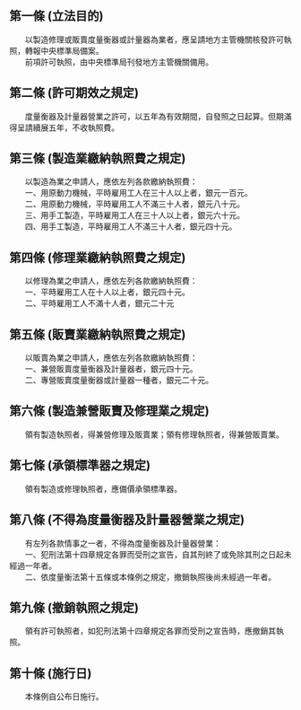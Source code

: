 第一條 (立法目的)
-----------------
　　以製造修理或販賣度量衡器或計量器為業者，應呈請地方主管機關核發許可執照，轉報中央標準局備案。  
　　前項許可執照，由中央標準局刊發地方主管機關備用。  


第二條 (許可期效之規定)
-----------------------
　　度量衡器及計量器營業之許可，以五年為有效期間，自發照之日起算。但期滿得呈請續展五年，不收執照費。  


第三條 (製造業繳納執照費之規定)
-------------------------------
　　以製造為業之申請人，應依左列各款繳納執照費：  
　　一、用原動力機械，平時雇用工人在三十人以上者，銀元一百元。  
　　二、用原動力機械，平時雇用工人不滿三十人者，銀元八十元。  
　　三、用手工製造，平時雇用工人在三十人以上者，銀元六十元。  
　　四、用手工製造，平時雇用工人不滿三十人者，銀元四十元。  


第四條 (修理業繳納執照費之規定)
-------------------------------
　　以修理為業之申請人，應依左列各款繳納執照費：  
　　一、平時雇用工人在十人以上者，銀元四十元。  
　　二、平時雇用工人不滿十人者，銀元二十元  


第五條 (販賣業繳納執照費之規定)
-------------------------------
　　以販賣為業之申請人，應依左列各款繳納執照費：  
　　一、兼營販賣度量衡器及計量器者，銀元四十元。  
　　二、專營販賣度量衡器或計量器一種者，銀元二十元。  


第六條 (製造兼營販賣及修理業之規定)
-----------------------------------
　　領有製造執照者，得兼營修理及販賣業；領有修理執照者，得兼營販賣業。  


第七條 (承領標準器之規定)
-------------------------
　　領有製造或修理執照者，應備價承領標準器。  


第八條 (不得為度量衡器及計量器營業之規定)
-----------------------------------------
　　有左列各款情事之一者，不得為度量衡器及計量器營業：  
　　一、犯刑法第十四章規定各罪而受刑之宣告，自其刑終了或免除其刑之日起未經過一年者。  
　　二、依度量衡法第十五條或本條例之規定，撤銷執照後尚未經過一年者。  


第九條 (撤銷執照之規定)
-----------------------
　　領有許可執照者，如犯刑法第十四章規定各罪而受刑之宣告時，應撤銷其執照。  


第十條 (施行日)
---------------
　　本條例自公布日施行。